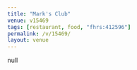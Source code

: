 ```yaml
---
title: "Mark's Club"
venue: v15469
tags: [restaurant, food, "fhrs:412596"]
permalink: /v/15469/
layout: venue
---
```

null